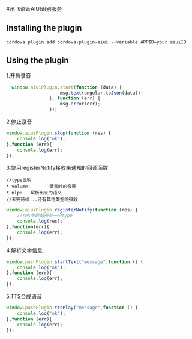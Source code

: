 #讯飞语音AIUI识别服务

## Installing the plugin

```
cordova plugin add cordova-plugin-aiui --variable APPID=your aiuiID
```


## Using the plugin

1.开启录音
```javascript
  window.aiuiPlugin.start(function (data) {
                    msg.text(angular.toJson(data));
                }, function (err) {
                    msg.error(err);
                });
```
2.停止录音
```javascript
window.aiuiPlugin.stop(function (res) {
    console.log("ok");
},function (err){
    console.log(err);
});
```

3.使用registerNotify接收来通知的回调函数
```
//type说明
* volume:       录音时的音量
* nlp:   解析出来的语义
//未完待续...还有其他类型的接收
```

```javascript
window.aiuiPlugin.registerNotify(function (res) {
    //res参数都带有一个type
    console.log(res);
},function(err){
    console.log(err);
});
```

4.解析文字信息
```javascript
window.pushPlugin.startText("message",function () {
    console.log("ok");
},function (err){
    console.log(err);
});
```

5.TTS合成语音
```javascript
window.pushPlugin.ttsPlay("message",function () {
    console.log("ok");
},function (err){
    console.log(err);
});
```